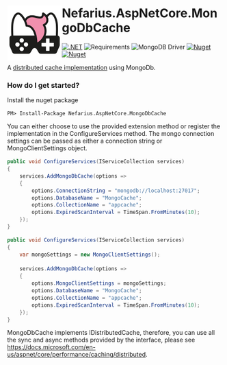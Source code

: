 # <img src="assets/NSS-128x128.png" align="left" />Nefarius.AspNetCore.MongoDbCache

[![.NET](https://github.com/nefarius/Nefarius.AspNetCore.MongoDbCache/actions/workflows/build.yml/badge.svg)](https://github.com/nefarius/Nefarius.AspNetCore.MongoDbCache/actions/workflows/build.yml)
![Requirements](https://img.shields.io/badge/Requires-.NET%20Standard%202.1-blue.svg)
![MongoDB Driver](https://img.shields.io/badge/MongoDB%20Driver-3.5.0-green?logo=mongodb)
[![Nuget](https://img.shields.io/nuget/v/Nefarius.AspNetCore.MongoDbCache)](https://www.nuget.org/packages/Nefarius.AspNetCore.MongoDbCache/)
[![Nuget](https://img.shields.io/nuget/dt/Nefarius.AspNetCore.MongoDbCache)](https://www.nuget.org/packages/Nefarius.AspNetCore.MongoDbCache/)

A [distributed cache implementation](https://docs.microsoft.com/en-us/aspnet/core/performance/caching/distributed) using
MongoDb.

### How do I get started?

Install the nuget package

    PM> Install-Package Nefarius.AspNetCore.MongoDbCache

You can either choose to use the provided extension method or register the implementation in the ConfigureServices
method.
The mongo connection settings can be passed as either a connection string or MongoClientSettings object.

```csharp
public void ConfigureServices(IServiceCollection services)
{  
	services.AddMongoDbCache(options =>
	{
		options.ConnectionString = "mongodb://localhost:27017";
		options.DatabaseName = "MongoCache";
		options.CollectionName = "appcache";
		options.ExpiredScanInterval = TimeSpan.FromMinutes(10);
	});
}
```

```csharp
public void ConfigureServices(IServiceCollection services)
{  
    var mongoSettings = new MongoClientSettings();

	services.AddMongoDbCache(options =>
	{
		options.MongoClientSettings = mongoSettings;
		options.DatabaseName = "MongoCache";
		options.CollectionName = "appcache";
		options.ExpiredScanInterval = TimeSpan.FromMinutes(10);
	});
}
```

MongoDbCache implements IDistributedCache, therefore, you can use all the sync and async methods provided by the
interface, please see https://docs.microsoft.com/en-us/aspnet/core/performance/caching/distributed.
